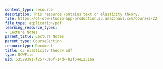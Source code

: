```yaml
---
content_type: resource
description: This resource contains text on elasticity theory.
file: https://ol-ocw-studio-app-production.s3.amazonaws.com/courses/22-314j-structural-mechanics-in-nuclear-power-technology-fall-2006/53529391f2573e6f14d482f64e12516a_g3_elasticity_theory.pdf
file_type: application/pdf
learning_resource_types:
- Lecture Notes
parent_title: Lecture Notes
parent_type: CourseSection
resourcetype: Document
title: g3_elasticity_theory.pdf
type: OCWFile
uid: 53529391-f257-3e6f-14d4-82f64e12516a
---
```

